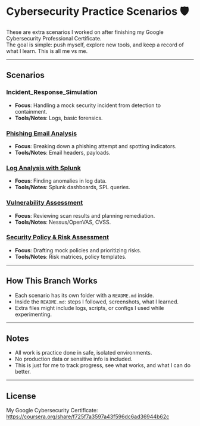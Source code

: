 # Cybersecurity Practice Scenarios 🛡️

These are extra scenarios I worked on after finishing my Google Cybersecurity Professional Certificate.  
The goal is simple: push myself, explore new tools, and keep a record of what I learn. This is all me vs me.

---

## Scenarios

### Incident_Response_Simulation

- **Focus**: Handling a mock security incident from detection to containment.
- **Tools/Notes**: Logs, basic forensics.

### [Phishing Email Analysis](./Phishing_Email_Analysis)

- **Focus**: Breaking down a phishing attempt and spotting indicators.
- **Tools/Notes**: Email headers, payloads.

### [Log Analysis with Splunk](./Log_Analysis_with_Splunk)

- **Focus**: Finding anomalies in log data.
- **Tools/Notes**: Splunk dashboards, SPL queries.

### [Vulnerability Assessment](./Vulnerability_Assessment)

- **Focus**: Reviewing scan results and planning remediation.
- **Tools/Notes**: Nessus/OpenVAS, CVSS.

### [Security Policy & Risk Assessment](./Security_Policy_and_Risk_Assessment)

- **Focus**: Drafting mock policies and prioritizing risks.
- **Tools/Notes**: Risk matrices, policy templates.

---

## How This Branch Works

- Each scenario has its own folder with a `README.md` inside.
- Inside the `README.md`: steps I followed, screenshots, what I learned.
- Extra files might include logs, scripts, or configs I used while experimenting.

---

## Notes

- All work is practice done in safe, isolated environments.
- No production data or sensitive info is included.
- This is just for me to track progress, see what works, and what I can do better.

---

## License
My Google Cybersecurity Certificate:
https://coursera.org/share/f725f7a3597a43f596dc6ad36944b62c
